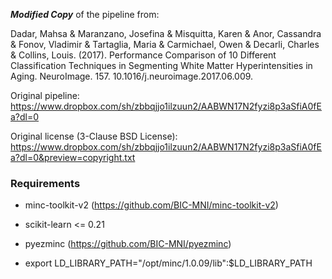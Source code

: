 _**Modified Copy**_ of the pipeline from:

Dadar, Mahsa & Maranzano, Josefina & Misquitta, Karen & Anor, Cassandra & Fonov, Vladimir & Tartaglia, Maria & Carmichael, Owen & Decarli, Charles & Collins, Louis. (2017). Performance Comparison of 10 Different Classification Techniques in Segmenting White Matter Hyperintensities in Aging. NeuroImage. 157. 10.1016/j.neuroimage.2017.06.009.

Original pipeline:
https://www.dropbox.com/sh/zbbqjjo1ilzuun2/AABWN17N2fyzi8p3aSfiA0fEa?dl=0

Original license (3-Clause BSD License):
https://www.dropbox.com/sh/zbbqjjo1ilzuun2/AABWN17N2fyzi8p3aSfiA0fEa?dl=0&preview=copyright.txt

### Requirements
* minc-toolkit-v2 (https://github.com/BIC-MNI/minc-toolkit-v2)
* scikit-learn <= 0.21
* pyezminc (https://github.com/BIC-MNI/pyezminc)

* export LD_LIBRARY_PATH="/opt/minc/1.0.09/lib":$LD_LIBRARY_PATH